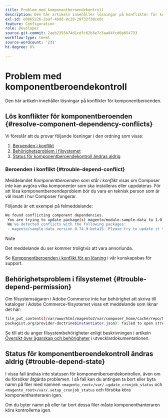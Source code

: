 ```yaml
---
title: Problem med komponentberoendekontroll
description: Den här artikeln innehåller lösningar på konflikter för komponentberoenden.
exl-id: e0865226-2aaf-4bdd-8c28-28f32f38ce0c
feature: Configuration
role: Developer
source-git-commit: 2aeb2355b74d1cdfc62b5e7c5aa04fcd0a654733
workflow-type: tm+mt
source-wordcount: '231'
ht-degree: 0%

---
```


# Problem med komponentberoendekontroll

Den här artikeln innehåller lösningar på konflikter för komponentberoenden.

## Lös konflikter för komponentberoenden {#resolve-component-dependency-conflicts}

Vi föreslår att du provar följande lösningar i den ordning som visas:

1. [Beroenden i konflikt](#trouble-depend-conflict)
1. [Behörighetsproblem i filsystemet](#trouble-depend-permission)
1. [Status för komponentberoendekontroll ändras aldrig](#trouble-depend-state)

### Beroenden i konflikt {#trouble-depend-conflict}

Meddelandet *Komponentberoenden som står i konflikt* visas om Composer inte kan avgöra vilka komponenter som ska installeras eller uppdateras. För att lösa komponentberoendeproblem bör du vara en teknisk person som är väl insatt i hur Composer fungerar.

Följande är ett exempel på felmeddelande:

```bash
We found conflicting component dependencies.
 You are trying to update package(s) magento/module-sample-data to 1.0.0-beta
 We've detected conflicts with the following packages:
 - magento/sample-data version 0.74.0-beta15. Please try to update it to one of the following package versions: 0.74.0-beta16, 0.74.0-beta14, 0.74.0-beta13, 0.74.0-beta12, 0.74.0-beta11, 0.74.0-beta10, 0.74.0-beta9, 0.74.0-beta8, 0.74.0-beta7
```

>[!NOTE]
>
>Det meddelande du ser kommer troligtvis att vara annorlunda.

Se [Komponentberoenden i konflikt för en lösning](/help/troubleshooting/miscellaneous/conflicting-component-dependencies.md) i vår kunskapsbas för support.

## Behörighetsproblem i filsystemet {#trouble-depend-permission}

Om filsystemsägaren i Adobe Commerce inte har behörighet att skriva till kataloger i Adobe Commerce-filsystemet visas ett meddelande som liknar det här:

```bash
file_put_contents(/var/www/html/magento2/var/composer_home/cache/repo/https---
packagist.org/provider-doctrine$instantiator.json): failed to open stream: Permission denied
```

Se till att du anger filsystembehörigheter enligt beskrivningen i artikeln [Översikt över ägarskap och behörigheter](https://experienceleague.adobe.com/sv/docs/commerce-operations/installation-guide/prerequisites/file-system/overview) i utvecklardokumentationen.

## Status för komponentberoendekontroll ändras aldrig {#trouble-depend-state}

I vissa fall ändras inte statusen för komponentberoendekontrollen, även om du försöker åtgärda problemen. I så fall kan du antingen ta bort eller byta namn på filer med namnen `<magento_root>/var/.update_cronjob_status` och `<magento_root>/var/.setup_cronjob_status` och försöka köra komponenthanteraren igen.

Om du byter namn på eller tar bort dessa filer måste komponenthanteraren köra kontrollerna igen.
